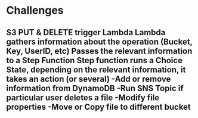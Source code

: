 # Challenges

S3 PUT & DELETE trigger Lambda
Lambda gathers information about the operation (Bucket, Key, UserID, etc)
Passes the relevant information to a Step Function
Step function runs a Choice State, depending on the relevant information, it takes an action (or several)
-Add or remove information from DynamoDB
-Run SNS Topic if particular user deletes a file
-Modify file properties
-Move or Copy file to different bucket
-
